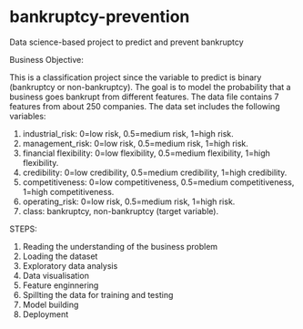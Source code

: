 # bankruptcy-prevention
Data science-based project to predict and prevent bankruptcy 


Business Objective:

This is a classification project since the variable to predict is binary (bankruptcy or non-bankruptcy). The goal is to model the probability that a business goes bankrupt from different features.
The data file contains 7 features from about 250 companies.
The data set includes the following variables:

1.	industrial_risk: 0=low risk, 0.5=medium risk, 1=high risk.
2.	management_risk: 0=low risk, 0.5=medium risk, 1=high risk.
3.	financial flexibility: 0=low flexibility, 0.5=medium flexibility, 1=high flexibility.
4.	credibility: 0=low credibility, 0.5=medium credibility, 1=high credibility.
5.	competitiveness: 0=low competitiveness, 0.5=medium competitiveness, 1=high competitiveness.
6.	operating_risk: 0=low risk, 0.5=medium risk, 1=high risk.
7.	class: bankruptcy, non-bankruptcy (target variable).


STEPS:
1. Reading the understanding of the business problem
2. Loading the dataset
3. Exploratory data analysis
4. Data visualisation
5. Feature enginnering
6. Spillting the data for training and testing
7. Model building
8. Deployment 
